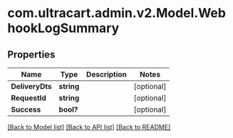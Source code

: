 # com.ultracart.admin.v2.Model.WebhookLogSummary
## Properties

Name | Type | Description | Notes
------------ | ------------- | ------------- | -------------
**DeliveryDts** | **string** |  | [optional] 
**RequestId** | **string** |  | [optional] 
**Success** | **bool?** |  | [optional] 

[[Back to Model list]](../README.md#documentation-for-models) [[Back to API list]](../README.md#documentation-for-api-endpoints) [[Back to README]](../README.md)

